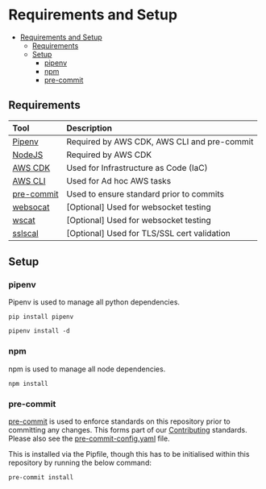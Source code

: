 # Requirements and Setup

- [Requirements and Setup](#requirements-and-setup)
    * [Requirements](#requirements)
    * [Setup](#setup)
        + [pipenv](#pipenv)
        + [npm](#npm)
        + [pre-commit](#pre-commit)

## Requirements

| Tool                                                                                     | Description                                     |
|:-----------------------------------------------------------------------------------------|:------------------------------------------------|
| [Pipenv](https://pypi.org/project/pipenv/)                                               | Required by AWS CDK, AWS CLI and pre-commit     |
| [NodeJS](https://nodejs.org/en/download)                                                 | Required by AWS CDK                             |
| [AWS CDK](https://docs.aws.amazon.com/cdk/v2/guide/cli.html)                             | Used for Infrastructure as Code (IaC)           |
| [AWS CLI](https://docs.aws.amazon.com/cli/latest/userguide/getting-started-install.html) | Used for Ad hoc AWS tasks                       |
| [pre-commit](https://pre-commit.com/)                                                    | Used to ensure standard prior to commits        |
| [websocat](https://docs.rs/crate/websocat/1.0.1)                                         | [Optional] Used for websocket testing           |
| [wscat](https://www.npmjs.com/package/wscat)                                             | [Optional] Used for websocket testing           |
| [sslscal](https://github.com/rbsec/sslscan)                                              | [Optional] Used for TLS/SSL cert validation     |

## Setup

### pipenv

Pipenv is used to manage all python dependencies.

```shell
pip install pipenv
```

```shell
pipenv install -d
```

### npm

npm is used to manage all node dependencies.

```shell
npm install
```

### pre-commit

[pre-commit](https://pre-commit.com/) is used to enforce standards on this repository prior to committing any changes. This forms part of
our [Contributing](../CONTRIBUTING.md) standards. Please also see the
[pre-commit-config.yaml](../.pre-commit-config.yaml) file.

This is installed via the Pipfile, though this has to be initialised within this repository by running the below
command:

```shell
pre-commit install
```

